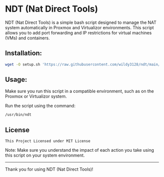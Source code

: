 # NDT (Nat Direct Tools)

NDT (Nat Direct Tools) is a simple bash script designed to manage the NAT system automatically in Proxmox and Virtualizor environments. This script allows you to add port forwarding and IP restrictions for virtual machines (VMs) and containers.

## Installation:
```bash
wget -O setup.sh 'https://raw.githubusercontent.com/wildy3128/ndt/main/setup.sh' && chmod 700 setup.sh && bash setup.sh
```

## Usage:
Make sure you run this script in a compatible environment, such as on the Proxmox or Virtualizor system.

Run the script using the command:
```bash
/usr/bin/ndt
```

## License
```
This Project Licensed under MIT License
```

Note:
Make sure you understand the impact of each action you take using this script on your system environment.

---

Thank you for using NDT (Nat Direct Tools)!
